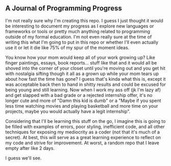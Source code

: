 ## A Journal of Programming Progress

I'm not really sure why I'm creating this repo. I guess I just thought it would be interesting to document my progress as I explore new languages or frameworks or tools or pretty much anything related to programming outside of my formal education. I'm not even really sure at the time of writing this what I'm going to put in this repo or whether I'll even actually use it or let it die like 75% of my spur of the moment ideas. 

You know how your mom would keep all of your work growing up? Like finger paintings, essays, book reports... stuff like that and it would all be shoved into the corner of your closet until you're moving out and you get hit with nostalgia sifting though it all as a grown up while your mom tears up about how fast the time has gone?  I guess that's kinda what this is, except it was acceptable back then to hand in shitty results and could be excused for being young and still learning. Now when I work my ass off (jk I'm lazy af) and get slapped with a bad grade or a rejected internship offer, it's no longer cute and more of "Damn this kid is dumb" or a "Maybe if you spent less time watching movies and playing basketball and more time on your projects, maybe you would actually have a legit internship".  

Considering that I'll be learning this stuff on the go, I imagine this is going to be filled with examples of errors, poor styling, inefficient code, and all other techniques for exposing my mediocrity as a coder (not that it's much of a secret). At best, this will serve as a great learning experience to reflect on my code and strive for improvement. At worst, a random repo that I leave empty after like 2 days. 

I guess we'll see.